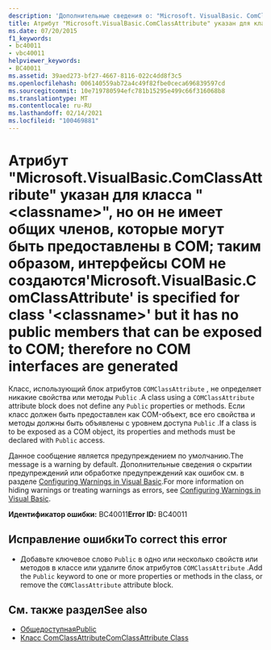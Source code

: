 ```yaml
---
description: 'Дополнительные сведения о: "Microsoft. VisualBasic. ComClassAttribute" указан для класса " <classname> ", но он не имеет открытых членов, которые могут быть доступны для com; поэтому COM-интерфейсы не создаются'
title: Атрибут "Microsoft.VisualBasic.ComClassAttribute" указан для класса "<classname>", но он не имеет общих членов, которые могут быть предоставлены в COM; таким образом, интерфейсы COM не создаются
ms.date: 07/20/2015
f1_keywords:
- bc40011
- vbc40011
helpviewer_keywords:
- BC40011
ms.assetid: 39aed273-bf27-4667-8116-022c4dd8f3c5
ms.openlocfilehash: 006140559ab72a4c49f82fbe0ceca696839597cd
ms.sourcegitcommit: 10e719780594efc781b15295e499c66f316068b8
ms.translationtype: MT
ms.contentlocale: ru-RU
ms.lasthandoff: 02/14/2021
ms.locfileid: "100469881"
---
```

# <a name="microsoftvisualbasiccomclassattribute-is-specified-for-class-classname-but-it-has-no-public-members-that-can-be-exposed-to-com-therefore-no-com-interfaces-are-generated"></a><span data-ttu-id="a671d-103">Атрибут "Microsoft.VisualBasic.ComClassAttribute" указан для класса "\<classname>", но он не имеет общих членов, которые могут быть предоставлены в COM; таким образом, интерфейсы COM не создаются</span><span class="sxs-lookup"><span data-stu-id="a671d-103">'Microsoft.VisualBasic.ComClassAttribute' is specified for class '\<classname>' but it has no public members that can be exposed to COM; therefore no COM interfaces are generated</span></span>

<span data-ttu-id="a671d-104">Класс, использующий блок атрибутов `COMClassAttribute` , не определяет никакие свойства или методы `Public` .</span><span class="sxs-lookup"><span data-stu-id="a671d-104">A class using a `COMClassAttribute` attribute block does not define any `Public` properties or methods.</span></span> <span data-ttu-id="a671d-105">Если класс должен быть предоставлен как COM-объект, все его свойства и методы должны быть объявлены с уровнем доступа `Public` .</span><span class="sxs-lookup"><span data-stu-id="a671d-105">If a class is to be exposed as a COM object, its properties and methods must be declared with `Public` access.</span></span>  
  
 <span data-ttu-id="a671d-106">Данное сообщение является предупреждением по умолчанию.</span><span class="sxs-lookup"><span data-stu-id="a671d-106">The message is a warning by default.</span></span> <span data-ttu-id="a671d-107">Дополнительные сведения о скрытии предупреждений или обработке предупреждений как ошибок см. в разделе [Configuring Warnings in Visual Basic](/visualstudio/ide/configuring-warnings-in-visual-basic).</span><span class="sxs-lookup"><span data-stu-id="a671d-107">For more information on hiding warnings or treating warnings as errors, see [Configuring Warnings in Visual Basic](/visualstudio/ide/configuring-warnings-in-visual-basic).</span></span>  
  
 <span data-ttu-id="a671d-108">**Идентификатор ошибки:** BC40011</span><span class="sxs-lookup"><span data-stu-id="a671d-108">**Error ID:** BC40011</span></span>  
  
## <a name="to-correct-this-error"></a><span data-ttu-id="a671d-109">Исправление ошибки</span><span class="sxs-lookup"><span data-stu-id="a671d-109">To correct this error</span></span>  
  
- <span data-ttu-id="a671d-110">Добавьте ключевое слово `Public` в одно или несколько свойств или методов в классе или удалите блок атрибутов `COMClassAttribute` .</span><span class="sxs-lookup"><span data-stu-id="a671d-110">Add the `Public` keyword to one or more properties or methods in the class, or remove the `COMClassAttribute` attribute block.</span></span>  
  
## <a name="see-also"></a><span data-ttu-id="a671d-111">См. также раздел</span><span class="sxs-lookup"><span data-stu-id="a671d-111">See also</span></span>

- [<span data-ttu-id="a671d-112">Общедоступная</span><span class="sxs-lookup"><span data-stu-id="a671d-112">Public</span></span>](../language-reference/modifiers/public.md)
- [<span data-ttu-id="a671d-113">Класс ComClassAttribute</span><span class="sxs-lookup"><span data-stu-id="a671d-113">ComClassAttribute Class</span></span>](xref:Microsoft.VisualBasic.ComClassAttribute)
